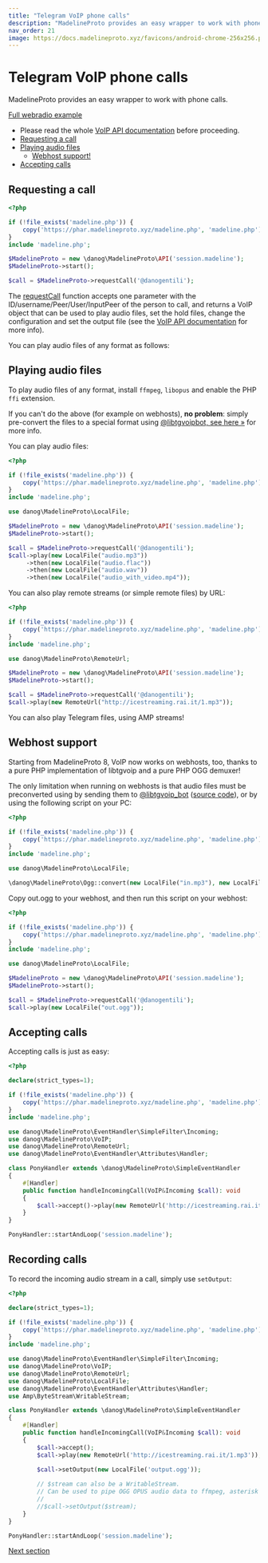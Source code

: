 ```yaml
---
title: "Telegram VoIP phone calls"
description: "MadelineProto provides an easy wrapper to work with phone calls."
nav_order: 21
image: https://docs.madelineproto.xyz/favicons/android-chrome-256x256.png
---
```

# Telegram VoIP phone calls

MadelineProto provides an easy wrapper to work with phone calls.

[Full webradio example](https://github.com/danog/magnaluna)

* Please read the whole [VoIP API documentation](https://docs.madelineproto.xyz/PHP/danog/MadelineProto/VoIP.html) before proceeding.
* [Requesting a call](#requesting-a-call)
* [Playing audio files](#playing-audio-files)
  * [Webhost support!](#webhost-support)
* [Accepting calls](#accepting-calls)


## Requesting a call
```php
<?php

if (!file_exists('madeline.php')) {
    copy('https://phar.madelineproto.xyz/madeline.php', 'madeline.php');
}
include 'madeline.php';

$MadelineProto = new \danog\MadelineProto\API('session.madeline');
$MadelineProto->start();

$call = $MadelineProto->requestCall('@danogentili');
```

The [requestCall](https://docs.madelineproto.xyz/requestCall.html) function accepts one parameter with the ID/username/Peer/User/InputPeer of the person to call, and returns a VoIP object that can be used to play audio files, set the hold files, change the configuration and set the output file (see the [VoIP API documentation](https://docs.madelineproto.xyz/PHP/danog/MadelineProto/VoIP.html) for more info).

You can play audio files of any format as follows:

## Playing audio files

To play audio files of any format, install `ffmpeg`, `libopus` and enable the PHP `ffi` extension.  

If you can't do the above (for example on webhosts), **no problem**: simply pre-convert the files to a special format using [@libtgvoipbot, see here &raquo;](#webhost-support) for more info.  

You can play audio files:

```php
<?php

if (!file_exists('madeline.php')) {
    copy('https://phar.madelineproto.xyz/madeline.php', 'madeline.php');
}
include 'madeline.php';

use danog\MadelineProto\LocalFile;

$MadelineProto = new \danog\MadelineProto\API('session.madeline');
$MadelineProto->start();

$call = $MadelineProto->requestCall('@danogentili');
$call->play(new LocalFile("audio.mp3"))
     ->then(new LocalFile("audio.flac"))
     ->then(new LocalFile("audio.wav"))
     ->then(new LocalFile("audio_with_video.mp4"));
```

You can also play remote streams (or simple remote files) by URL:

```php
<?php

if (!file_exists('madeline.php')) {
    copy('https://phar.madelineproto.xyz/madeline.php', 'madeline.php');
}
include 'madeline.php';

use danog\MadelineProto\RemoteUrl;

$MadelineProto = new \danog\MadelineProto\API('session.madeline');
$MadelineProto->start();

$call = $MadelineProto->requestCall('@danogentili');
$call->play(new RemoteUrl("http://icestreaming.rai.it/1.mp3"));
```

You can also play Telegram files, using AMP streams!


## Webhost support

Starting from MadelineProto 8, VoIP now works on webhosts, too, thanks to a pure PHP implementation of libtgvoip and a pure PHP OGG demuxer!

The only limitation when running on webhosts is that audio files must be preconverted using by sending them to [@libtgvoip_bot](https://t.me/libtgvoip_bot) ([source code](https://github.com/danog/MadelineProto/blob/v8/examples/libtgvoipbot.php)), or by using the following script on your PC:

```php
<?php

if (!file_exists('madeline.php')) {
    copy('https://phar.madelineproto.xyz/madeline.php', 'madeline.php');
}
include 'madeline.php';

use danog\MadelineProto\LocalFile;

\danog\MadelineProto\Ogg::convert(new LocalFile("in.mp3"), new LocalFile("out.ogg"));
```

Copy out.ogg to your webhost, and then run this script on your webhost:

```php
<?php

if (!file_exists('madeline.php')) {
    copy('https://phar.madelineproto.xyz/madeline.php', 'madeline.php');
}
include 'madeline.php';

use danog\MadelineProto\LocalFile;

$MadelineProto = new \danog\MadelineProto\API('session.madeline');
$MadelineProto->start();

$call = $MadelineProto->requestCall('@danogentili');
$call->play(new LocalFile("out.ogg"));
```

## Accepting calls

Accepting calls is just as easy:

```php
<?php

declare(strict_types=1);

if (!file_exists('madeline.php')) {
    copy('https://phar.madelineproto.xyz/madeline.php', 'madeline.php');
}
include 'madeline.php';

use danog\MadelineProto\EventHandler\SimpleFilter\Incoming;
use danog\MadelineProto\VoIP;
use danog\MadelineProto\RemoteUrl;
use danog\MadelineProto\EventHandler\Attributes\Handler;

class PonyHandler extends \danog\MadelineProto\SimpleEventHandler
{
    #[Handler]
    public function handleIncomingCall(VoIP&Incoming $call): void
    {
        $call->accept()->play(new RemoteUrl('http://icestreaming.rai.it/1.mp3'));
    }
}

PonyHandler::startAndLoop('session.madeline');
```

## Recording calls

To record the incoming audio stream in a call, simply use `setOutput`:

```php
<?php

declare(strict_types=1);

if (!file_exists('madeline.php')) {
    copy('https://phar.madelineproto.xyz/madeline.php', 'madeline.php');
}
include 'madeline.php';

use danog\MadelineProto\EventHandler\SimpleFilter\Incoming;
use danog\MadelineProto\VoIP;
use danog\MadelineProto\RemoteUrl;
use danog\MadelineProto\LocalFile;
use danog\MadelineProto\EventHandler\Attributes\Handler;
use Amp\ByteStream\WritableStream;

class PonyHandler extends \danog\MadelineProto\SimpleEventHandler
{
    #[Handler]
    public function handleIncomingCall(VoIP&Incoming $call): void
    {
        $call->accept();
        $call->play(new RemoteUrl('http://icestreaming.rai.it/1.mp3'));

        $call->setOutput(new LocalFile('output.ogg'));
        
        // $stream can also be a WritableStream.
        // Can be used to pipe OGG OPUS audio data to ffmpeg, asterisk via amphp/process, amphp/socket, etc...
        //
        //$call->setOutput($stream);
    }
}

PonyHandler::startAndLoop('session.madeline');
```

<a href="https://docs.madelineproto.xyz/docs/FILES.html">Next section</a>